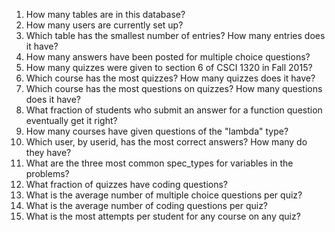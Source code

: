 1. How many tables are in this database?
2. How many users are currently set up?
3. Which table has the smallest number of entries? How many entries does it have?
4. How many answers have been posted for multiple choice questions?
5. How many quizzes were given to section 6 of CSCI 1320 in Fall 2015?
6. Which course has the most quizzes? How many quizzes does it have?
7. Which course has the most questions on quizzes? How many questions does it have?
8. What fraction of students who submit an answer for a function question eventually get it right?
9. How many courses have given questions of the "lambda" type?
10. Which user, by userid, has the most correct answers? How many do they have?
11. What are the three most common spec_types for variables in the problems?
12. What fraction of quizzes have coding questions?
13. What is the average number of multiple choice questions per quiz?
14. What is the average number of coding questions per quiz?
15. What is the most attempts per student for any course on any quiz?
